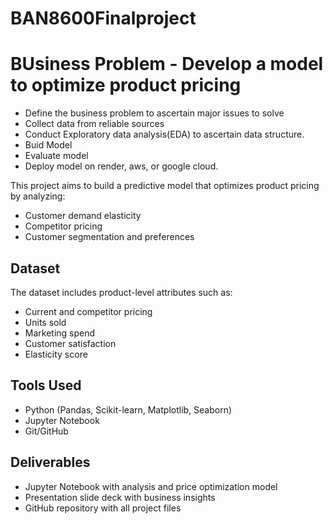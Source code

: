 # BAN8600Finalproject

# BUsiness Problem - Develop a model to optimize product pricing

- Define the business problem to ascertain major issues to solve
- Collect data from reliable sources
- Conduct Exploratory data analysis(EDA) to ascertain data structure.
- Buid Model
- Evaluate model
- Deploy model on render, aws, or google cloud.



This project aims to build a predictive model that optimizes product pricing by analyzing:
- Customer demand elasticity
- Competitor pricing
- Customer segmentation and preferences

## Dataset
The dataset includes product-level attributes such as:
- Current and competitor pricing
- Units sold
- Marketing spend
- Customer satisfaction
- Elasticity score

## Tools Used
- Python (Pandas, Scikit-learn, Matplotlib, Seaborn)
- Jupyter Notebook
- Git/GitHub

## Deliverables
- Jupyter Notebook with analysis and price optimization model
- Presentation slide deck with business insights
- GitHub repository with all project files